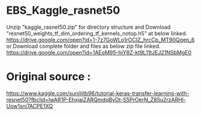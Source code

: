# EBS_Kaggle_rasnet50
Unzip "kaggle_rasnet50.zip" for directory structure and Download "resnet50_weights_tf_dim_ordering_tf_kernels_notop.h5" at below linked.
https://drive.google.com/open?id=1-7z7GoWLo1rOCIZ_hrcCp_MT90Qgen_6
or Download complete folder and files as below zip file linked.
https://drive.google.com/open?id=1AEoM95-hiY8Z-kt9L11tJEJ21NSbMgE0

# Original source : 
https://www.kaggle.com/suniliitb96/tutorial-keras-transfer-learning-with-resnet50?fbclid=IwAR1P-EhxjaiZARQmdqByDt-S5PrOerN_Z85u2rzARHl-Uow1sni7ACPE1XQ
